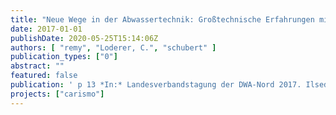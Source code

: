 ```yaml
---
title: "Neue Wege in der Abwassertechnik: Großtechnische Erfahrungen mit dem CARISMO-Verfahren"
date: 2017-01-01
publishDate: 2020-05-25T15:14:06Z
authors: [ "remy", "Loderer, C.", "schubert" ]
publication_types: ["0"]
abstract: ""
featured: false
publication: ' p 13 *In:* Landesverbandstagung der DWA-Nord 2017. Ilsede. 14 September 2017'
projects: ["carismo"]
---
```


